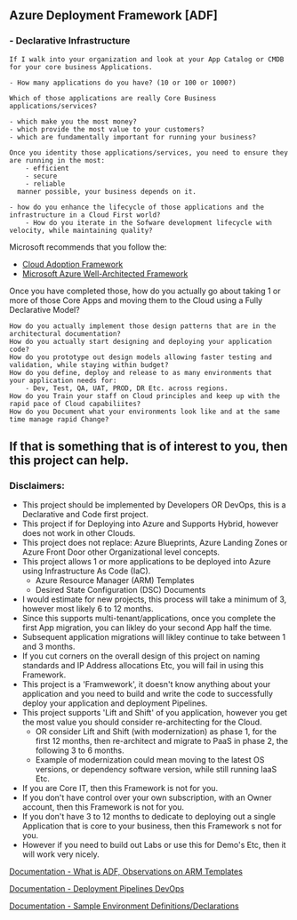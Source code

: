 
## Azure Deployment Framework [ADF] 
### - Declarative Infrastructure
    
    If I walk into your organization and look at your App Catalog or CMDB for your core business Applications.
    
    - How many applications do you have? (10 or 100 or 1000?)
    
    Which of those applications are really Core Business applications/services?
    
    - which make you the most money?
    - which provide the most value to your customers?
    - which are fundamentally important for running your business?
    
    Once you identity those applications/services, you need to ensure they are running in the most: 
        - efficient
        - secure
        - reliable
      manner possible, your business depends on it.

    - how do you enhance the lifecycle of those applications and the infrastructure in a Cloud First world?
        - How do you iterate in the Sofware development lifecycle with velocity, while maintaining quality?

Microsoft recommends that you follow the:
- <a href="https://docs.microsoft.com/en-us/azure/cloud-adoption-framework/" target="_blank">Cloud Adoption Framework</a>
- <a href="https://docs.microsoft.com/en-us/azure/architecture/framework" target="_blank">Microsoft Azure Well-Architected Framework</a>

Once you have completed those, how do you actually go about taking 1 or more of those Core Apps and moving them to the Cloud using a Fully Declarative Model? 
    
    How do you actually implement those design patterns that are in the architectural documentation?
    How do you actually start designing and deploying your application code?
    How do you prototype out design models allowing faster testing and validation, while staying within budget?
    How do you define, deploy and release to as many environments that your application needs for: 
        - Dev, Test, QA, UAT, PROD, DR Etc. across regions.
    How do you Train your staff on Cloud principles and keep up with the rapid pace of Cloud capabiliites?
    How do you Document what your environments look like and at the same time manage rapid Change?

## If that is something that is of interest to you, then this project can help.

### Disclaimers: 
- This project should be implemented by Developers OR DevOps, this is a Declarative and Code first project.
- This project if for Deploying into Azure and Supports Hybrid, however does not work in other Clouds.
- This project does not replace: Azure Blueprints, Azure Landing Zones or Azure Front Door other Organizational level concepts.
- This project allows 1 or more applications to be deployed into Azure using Infrastructure As Code (IaC).
    - Azure Resource Manager (ARM) Templates
    - Desired State Configuration (DSC) Documents
- I would estimate for new projects, this process will take a minimum of 3, however most likely 6 to 12 months.
- Since this supports multi-tenant/applications, once you complete the first App migration, you can likley do your second App half the time.
- Subsequent application migrations will likley continue to take between 1 and 3 months.
- If you cut corners on the overall design of this project on naming standards and IP Address allocations Etc, you will fail in using this Framework.
- This project is a 'Framwework', it doesn't know anything about your application and you need to build and write the code to successfully deploy your application and deployment Pipelines.
- This project supports 'Lift and Shift' of you application, however you get the most value you should consider re-architecting for the Cloud.
    - OR consider Lift and Shift (with modernization) as phase 1, for the first 12 months, then re-architect and migrate to PaaS in phase 2, the following 3 to 6 months.
    - Example of modernization could mean moving to the latest OS versions, or dependency software version, while still running IaaS Etc.
- If you are Core IT, then this Framework is not for you.
- If you don't have control over your own subscription, with an Owner account, then this Framework is not for you.
- If you don't have 3 to 12 months to dedicate to deploying out a single Application that is core to your business, then this Framework s not for you.
- However if you need to build out Labs or use this for Demo's Etc, then it will work very nicely.
    
[Documentation - What is ADF, Observations on ARM Templates](./docs/ARM.md)

[Documentation - Deployment Pipelines DevOps](./docs/Deployment_Pipelines_DevOps.md)

[Documentation - Sample Environment Definitions/Declarations](./docs/Sample_Template_Files.md)




